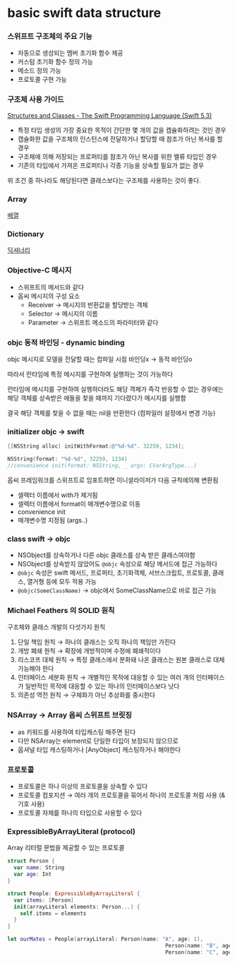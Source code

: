 # basic  swift data structure

### 스위프트 구조체의 주요 기능

- 자동으로 생성되는 멤버 초기화 함수 제공
- 커스텀 초기화 함수 정의 가능
- 메소드 정의 가능
- 프로토콜 구현 가능

### 구조체 사용 가이드

[Structures and Classes - The Swift Programming Language (Swift 5.3)](https://docs.swift.org/swift-book/LanguageGuide/ClassesAndStructures.html)

- 특정 타입 생성의 가장 중요한 목적이 간단한 몇 개의 값을 캡슐화하려는 것인 경우
- 캡슐화한 값을 구조체의 인스턴스에 전달하거나 할당할 때 참조가 아닌 복사를 할 경우
- 구조체에 의해 저장되는 프로퍼티를 참조가 아닌 복사를 위한 밸류 타입인 경우
- 기존의 타입에서 가져온 프로퍼티나 각종 기능을 상속할 필요가 없는 경우

위 조건 중 하나라도 해당된다면 클래스보다는 구조체를 사용하는 것이 좋다.

### Array

[배열](basic%20swift%20data%20structure%2059dc93768e1e45d0939a82cd1a942153/%E1%84%87%E1%85%A2%E1%84%8B%E1%85%A7%E1%86%AF%20f8b96847bc49406db4471770be2a690a.md)

### Dictionary

[딕셔너리](basic%20swift%20data%20structure%2059dc93768e1e45d0939a82cd1a942153/%E1%84%83%E1%85%B5%E1%86%A8%E1%84%89%E1%85%A7%E1%84%82%E1%85%A5%E1%84%85%E1%85%B5%20682e3e7cf6d04d2fb3a53d97faf8cd8a.md)

### Objective-C 메시지

- 스위프트의 메서드와 같다
- 옵씨 메시지의 구성 요소
    - Receiver → 메시지의 반환값을 할당받는 객체
    - Selector → 메시지의 이름
    - Parameter → 스위프트 메소드의 파라미터와 같다

### objc 동적 바인딩 - dynamic binding

objc 메시지로 모델을 전달할 때는 컴파일 시점 바인딩x → 동적 바인딩o

따라서 런타임에 특정 메시지를 구현하여 실행하는 것이 가능하다

런타임에 메시지를 구현하여 실행하더라도 해당 객체가 즉각 반응할 수 없는 경우에는 해당 객체를 상속받은 애들을 찾을 때까지 기다렸다가 메시지를 실행함

결국 해당 객체를 찾을 수 없을 때는 nil을 반환한다 (컴파일러 설정에서 변경 가능)

### initializer objc → swift

```objectivec
[[NSString alloc] initWithFormat:@"%d-%d". 32259, 1234];
```

```swift
NSString(format: "%d-%d", 32259, 1234)
//convenience init(format: NSString, _ args: CVarArgType...)
```

옵씨 프레임워크를 스위프트로 임포트하면 이니셜라이저가 다음 규칙에의해 변환됨

- 셀렉터 이름에서 with가 제거됨
- 셀렉터 이름에서 format이 매개변수명으로 이동
- convenience init
- 매개변수명 지정됨 (args..)

### class swift → objc

- NSObject를 상속하거나 다른 objc 클래스를 상속 받은 클래스여야함
- NSObject를 상속받지 않았어도 `@objc` 속성으로 해당 메서드에 접근 가능하다
- `@objc` 속성은 swift 메서드, 프로퍼티, 초기화객체, 서브스크립트, 프로토콜, 클래스, 열거형 등에 모두 적용 가능
- `@objc(SomeClassName)` → objc에서 SomeClassName으로 바로 접근 가능

### Michael Feathers 의 SOLID 원칙

구조체와 클래스 개발의 다섯가지 원칙

1. 단일 책임 원칙 → 하나의 클래스는 오직 하나의 책임만 가진다
2. 개방 폐쇄 원칙 → 확장에 개방적이며 수정에 폐쇄적이다
3. 리스코프 대체 원칙 → 특정 클래스에서 분화돼 나온 클래스는 원본 클래스로 대체 가능해야 한다
4. 인터페이스 세분화 원칙 → 개별적인 목적에 대응할 수 있는 여러 개의 인터페이스가 일반적인 목적에 대응할 수 있는 하나의 인터페이스보다 낫다
5. 의존성 역전 원칙 → 구체화가 아닌 추상화를 중시한다

### NSArray → Array 옵씨 스위프트 브릿징

- as 키워드를 사용하여 타입캐스팅 해주면 된다
- 다만 NSArray는 element로 단일한 타입이 보장되지 않으므로
- 옵셔널 타입 캐스팅하거나 [AnyObject] 캐스팅하거나 해야한다

### 프로토콜

- 프로토콜은 하나 이상의 프로토콜을 상속할 수 있다
- 프로토콜 컴포지션 → 여러 개의 프로토콜을 묶어서 하나의 프로토콜 처럼 사용 (& 기호 사용)
- 프로토콜 자체를 하나의 타입으로 사용할 수 있다

### ExpressibleByArrayLiteral (protocol)

Array 리터럴 문법을 제공할 수 있는 프로토콜

```swift
struct Person {
  var name: String
  var age: Int
}

struct People: ExpressibleByArrayLiteral {
  var items: [Person]
  init(arrayLiteral elements: Person...) {
    self.items = elements
  }
}

let ourMates = People(arrayLiteral: Person(name: "A", age: 1),
							                      Person(name: "B", age: 2),
							                      Person(name: "C", age: 3))
```